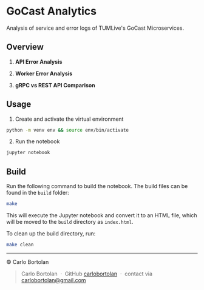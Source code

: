 # GoCast Analytics

Analysis of service and error logs of TUMLive's GoCast Microservices.

## Overview

1. **API Error Analysis**

2. **Worker Error Analysis**

3. **gRPC vs REST API Comparison**

## Usage

1. Create and activate the virtual environment

```sh
python -m venv env && source env/bin/activate
```

2. Run the notebook

```sh
jupyter notebook
```

## Build

Run the following command to build the notebook. The build files can be found in the `build` folder:

```sh
make
```

This will execute the Jupyter notebook and convert it to an HTML file, which will be moved to the `build` directory as `index.html`.

To clean up the build directory, run:

```sh
make clean
```

---

© Carlo Bortolan

> Carlo Bortolan &nbsp;&middot;&nbsp;
> GitHub [carlobortolan](https://github.com/carlobortolan) &nbsp;&middot;&nbsp;
> contact via [carlobortolan@gmail.com](mailto:carlobortolan@gmail.com)

